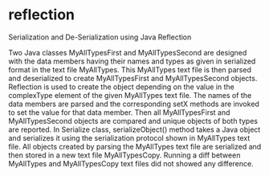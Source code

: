 reflection
==========

Serialization and De-Serialization using Java Reflection

Two Java classes MyAllTypesFirst and MyAllTypesSecond are designed with the data members having 
their names and types as given in serialized format in the text file MyAllTypes. This MyAllTypes 
text file is then parsed and deserialized to create MyAllTypesFirst and MyAllTypesSecond objects. 
Reflection is used to create the object depending on the value in the complexType element of the 
given MyAllTypes text file. The names of the data members are parsed and the corresponding setX 
methods are invoked to set the value for that data member. Then all MyAllTypesFirst and 
MyAllTypesSecond objects are compared and unique objects of both types are reported. In Serialize 
class, serializeObject() method takes a Java object and serializes it using the serialization 
protocol shown in MyAllTypes text file. All objects created by parsing the MyAllTypes text file 
are serialized and then stored in a new text file MyAllTypesCopy. Running a diff between 
MyAllTypes and MyAllTypesCopy text files did not showed any difference. 
